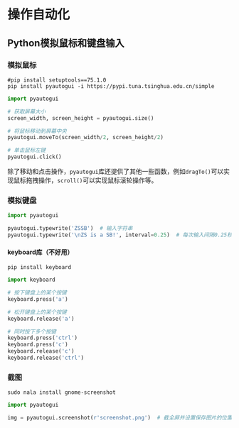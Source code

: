 
# 操作自动化

## Python模拟鼠标和键盘输入
### 模拟鼠标
```shell
#pip install setuptools==75.1.0
pip install pyautogui -i https://pypi.tuna.tsinghua.edu.cn/simple
```

```python
import pyautogui

# 获取屏幕大小
screen_width, screen_height = pyautogui.size()

# 将鼠标移动到屏幕中央
pyautogui.moveTo(screen_width/2, screen_height/2)

# 单击鼠标左键
pyautogui.click()
```

除了移动和点击操作，`pyautogui`库还提供了其他一些函数，例如`dragTo()`可以实现鼠标拖拽操作，`scroll()`可以实现鼠标滚轮操作等。

### 模拟键盘

```python
import pyautogui

pyautogui.typewrite('ZSSB')  # 输入字符串
pyautogui.typewrite('\nZS is a SB!', interval=0.25)  # 每次输入间隔0.25秒，输入Hello world!
```

#### keyboard库（不好用）
```shell
pip install keyboard
```

```python
import keyboard

# 按下键盘上的某个按键
keyboard.press('a')

# 松开键盘上的某个按键
keyboard.release('a')

# 同时按下多个按键
keyboard.press('ctrl')
keyboard.press('c')
keyboard.release('c')
keyboard.release('ctrl')

```

### 截图
```shell
sudo nala install gnome-screenshot
```

```python
import pyautogui

img = pyautogui.screenshot(r'screenshot.png')  # 截全屏并设置保存图片的位置和名称

```
